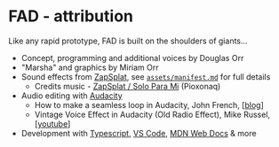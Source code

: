 # FAD - attribution

Like any rapid prototype, FAD is built on the shoulders of giants...

 - Concept, programming and additional voices by Douglas Orr
 - "Marsha" and graphics by Miriam Orr
 - Sound effects from [ZapSplat](https://www.zapsplat.com), see [`assets/manifest.md`](https://github.com/DouglasOrr/FAD/blob/assets/manifest.md) for full details
   - Credits music - [ZapSplat / Solo Para Mi](https://www.zapsplat.com/music/solo-para-mi-dark-breakbeat-electronica-synth-arpeggios-throughout/) (Pioxonaq)
 - Audio editing with [Audacity](https://www.audacityteam.org/)
   - How to make a seamless loop in Audacity, John French, [[blog](https://gamedevbeginner.com/create-looping-sound-effects-for-games-for-free-with-audacity/)]
   - Vintage Voice Effect in Audacity (Old Radio Effect), Mike Russel, [[youtube](https://youtu.be/ko9hRYx1lF4)]
 - Development with [Typescript](https://www.typescriptlang.org/), [VS Code](https://code.visualstudio.com/), [MDN Web Docs](https://developer.mozilla.org/en-US/) & more
